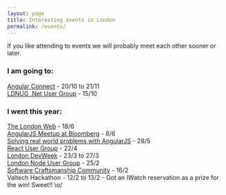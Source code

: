 ```yaml
---
layout: page
title: Interesting events in London
permalink: /events/
---
```

If you like attending to events we will probably meet each other sooner or later.

### I am going to:
[Angular Connect](http://angularconnect.com/) - 20/10 to 21/11
<br>[LDNUG .Net User Group](http://www.meetup.com/London-NET-User-Group/events/225418416/) - 15/10

### I went this year:
[The London Web](http://www.meetup.com/londonweb/events/194463862/) - 18/6
<br>[AngularJS Meetup at Bloomberg](http://www.meetup.com/AngularJS-London/events/222822606/) - 8/6
<br>[Solving real world problems with AngularJS](http://www.meetup.com/AngularJS-London-BYOP/events/222500091/) - 28/5
<br>[React User Group](http://www.meetup.com/London-React-User-Group/events/221724860/) - 22/4
<br>[London DevWeek](http://devweek.com/) - 23/3 to 27/3
<br>[London Node User Group](http://lanyrd.com/2015/lnug-february/) - 25/2
<br>[Software Craftsmanship Community](http://www.meetup.com/london-software-craftsmanship/events/220459894/) - 16/2
<br>Valtech Hackathon - 12/2 to 13/2 - Got an IWatch reservation as a prize for the win! Sweet!! \o/ 